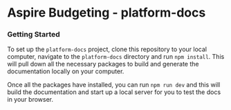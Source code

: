 # Aspire Budgeting - platform-docs

### Getting Started

To set up the `platform-docs` project, clone this repository to your local computer, navigate to the `platform-docs` directory and run `npm install`. This will pull down all the necessary packages to build and generate the documentation locally on your computer.

Once all the packages have installed, you can run `npm run dev` and this will build the documentation and start up a local server for you to test the docs in your browser.
